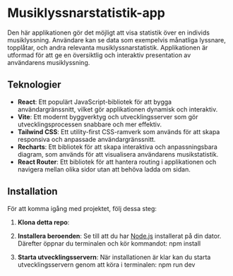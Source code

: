 # Musiklyssnarstatistik-app

Den här applikationen gör det möjligt att visa statistik över en individs musiklyssning. Användare kan se data som exempelvis månatliga lyssnare, topplåtar, och andra relevanta musiklyssnarstatistik. Applikationen är utformad för att ge en översiktlig och interaktiv presentation av användarens musiklyssning.

## Teknologier

- **React**: Ett populärt JavaScript-bibliotek för att bygga användargränssnitt, vilket gör applikationen dynamisk och interaktiv.
- **Vite**: Ett modernt byggverktyg och utvecklingsserver som gör utvecklingsprocessen snabbare och mer effektiv.
- **Tailwind CSS**: Ett utility-first CSS-ramverk som används för att skapa responsiva och anpassade användargränssnitt.
- **Recharts**: Ett bibliotek för att skapa interaktiva och anpassningsbara diagram, som används för att visualisera användarens musikstatistik.
- **React Router**: Ett bibliotek för att hantera routing i applikationen och navigera mellan olika sidor utan att behöva ladda om sidan.

## Installation

För att komma igång med projektet, följ dessa steg:

1. **Klona detta repo**:

2. **Installera beroenden**:
   Se till att du har [Node.js](https://nodejs.org/) installerat på din dator.
   Därefter öppnar du terminalen och kör kommandot:
   npm install

3. **Starta utvecklingsservern**:
   När installationen är klar kan du starta utvecklingsservern genom att köra i terminalen:
   npm run dev
